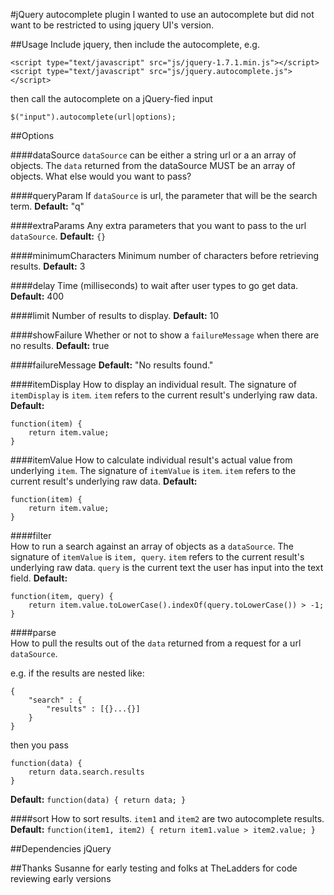 #jQuery autocomplete plugin
I wanted to use an autocomplete but did not want to be restricted to using jquery UI's version. 

##Usage
Include jquery, then include the autocomplete, e.g.

	<script type="text/javascript" src="js/jquery-1.7.1.min.js"></script>
	<script type="text/javascript" src="js/jquery.autocomplete.js"></script>
	
then call the autocomplete on a jQuery-fied input 

	$("input").autocomplete(url|options);

##Options

####dataSource
`dataSource` can be either a string url or a an array of objects.
The `data` returned from the dataSource MUST be an array of objects.
What else would you want to pass?
            
####queryParam
If `dataSource` is url, the parameter that will be the search term.
**Default:** "q"


####extraParams
Any extra parameters that you want to pass to the url `dataSource`.
**Default:** `{}`


####minimumCharacters
Minimum number of characters before retrieving results.
**Default:** 3
          
            
####delay
Time (milliseconds) to wait after user types to go get data.
**Default:** 400
            
            
####limit
Number of results to display.
**Default:** 10


####showFailure
Whether or not to show a `failureMessage` when there are no results.
**Default:** true

            
####failureMessage
**Default:** "No results found."
            
            
####itemDisplay
How to display an individual result. The signature of `itemDisplay` is `item`.
`item` refers to the current result's underlying raw data. 
**Default:**

	function(item) {
		return item.value;
	}

            
####itemValue
How to calculate individual result's actual value from underlying `item`.
The signature of `itemValue` is `item`. `item` refers to the current result's underlying raw data.
**Default:**

	function(item) {
		return item.value;
	}

         
####filter   
How to run a search against an array of objects as a `dataSource`.
The signature of `itemValue` is `item, query`. `item` refers to the current result's underlying raw data.
`query` is the current text the user has input into the text field.
**Default:**

	function(item, query) {
		return item.value.toLowerCase().indexOf(query.toLowerCase()) > -1;
	}

         
####parse   
How to pull the results out of the `data` returned from a request for a url `dataSource`. 

e.g. if the results are nested like:

	{
		"search" : {
			"results" : [{}...{}]
		}
	}

then you pass

	function(data) {
		return data.search.results
	}

**Default:** `function(data) { return data; }`

            
####sort
How to sort results. `item1` and `item2` are two autocomplete results.
**Default:** `function(item1, item2) { return item1.value > item2.value; }`

##Dependencies
jQuery


##Thanks
Susanne for early testing and folks at TheLadders for code reviewing early versions